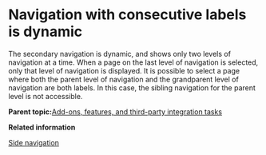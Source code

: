 # Navigation with consecutive labels is dynamic

The secondary navigation is dynamic, and shows only two levels of navigation at a time. When a page on the last level of navigation is selected, only that level of navigation is displayed. It is possible to select a page where both the parent level of navigation and the grandparent level of navigation are both labels. In this case, the sibling navigation for the parent level is not accessible.

**Parent topic:**[Add-ons, features, and third-party integration tasks](../migrate/mig_post_ptl_int_addon.md)

**Related information**  


[Side navigation](../dev-theme/themeopt_cust_nav_side.md)

